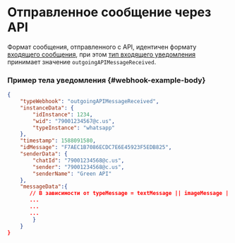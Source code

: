 # Отправленное сообщение через API

Формат сообщения, отправленного с API, идентичен формату [входящего сообщения](../incoming-message/Webhook-IncomingMessageReceived.md), при этом [тип входящего уведомления](../type-webhook.md) принимает значение `outgoingAPIMessageReceived`.

### Пример тела уведомления {#webhook-example-body}

```json
{
    "typeWebhook": "outgoingAPIMessageReceived",
    "instanceData": {
        "idInstance": 1234,
        "wid": "79001234567@c.us",
        "typeInstance": "whatsapp"
    },
    "timestamp": 1588091580,
    "idMessage": "F7AEC1B7086ECDC7E6E45923F5EDB825",
    "senderData": {
        "chatId": "79001234568@c.us",
        "sender": "79001234568@c.us",
        "senderName": "Green API"
    },
    "messageData":{
       // В зависимости от typeMessage = textMessage || imageMessage || videoMessage || documentMessage || audioMessage || locationMessage || contactMessage || extendedTextMessage
       ...
       ...
       ...
        }
    }
}
```